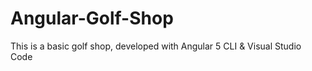# Angular-Golf-Shop
This is a basic golf shop, developed with Angular 5 CLI &amp; Visual Studio Code
